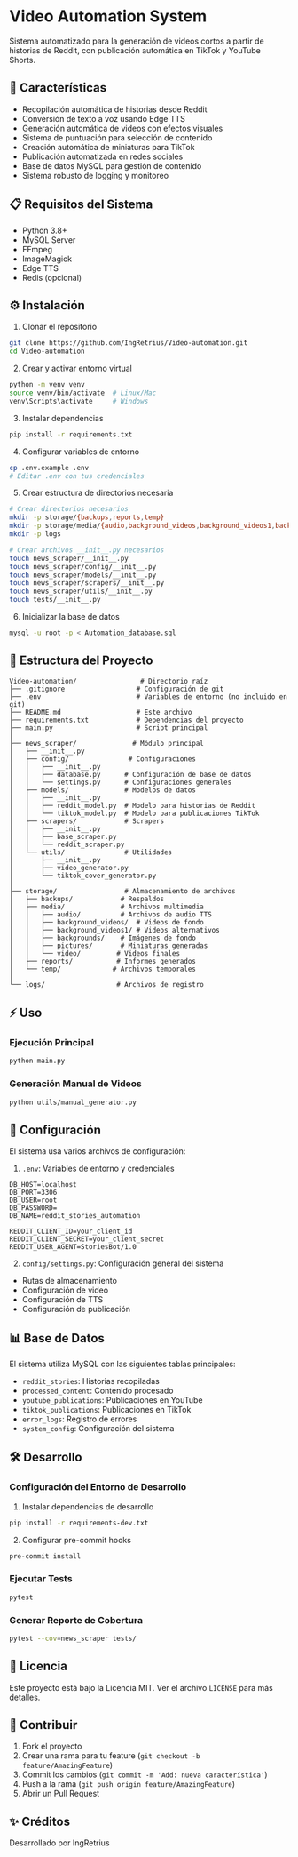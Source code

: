 # Video Automation System

Sistema automatizado para la generación de videos cortos a partir de historias de Reddit, con publicación automática en TikTok y YouTube Shorts.

## 🚀 Características

- Recopilación automática de historias desde Reddit
- Conversión de texto a voz usando Edge TTS
- Generación automática de videos con efectos visuales
- Sistema de puntuación para selección de contenido
- Creación automática de miniaturas para TikTok
- Publicación automatizada en redes sociales
- Base de datos MySQL para gestión de contenido
- Sistema robusto de logging y monitoreo

## 📋 Requisitos del Sistema

- Python 3.8+
- MySQL Server
- FFmpeg
- ImageMagick
- Edge TTS
- Redis (opcional)

## ⚙️ Instalación

1. Clonar el repositorio
```bash
git clone https://github.com/IngRetrius/Video-automation.git
cd Video-automation
```

2. Crear y activar entorno virtual
```bash
python -m venv venv
source venv/bin/activate  # Linux/Mac
venv\Scripts\activate     # Windows
```

3. Instalar dependencias
```bash
pip install -r requirements.txt
```

4. Configurar variables de entorno
```bash
cp .env.example .env
# Editar .env con tus credenciales
```

5. Crear estructura de directorios necesaria
```bash
# Crear directorios necesarios
mkdir -p storage/{backups,reports,temp}
mkdir -p storage/media/{audio,background_videos,background_videos1,backgrounds,pictures,video}
mkdir -p logs

# Crear archivos __init__.py necesarios
touch news_scraper/__init__.py
touch news_scraper/config/__init__.py
touch news_scraper/models/__init__.py
touch news_scraper/scrapers/__init__.py
touch news_scraper/utils/__init__.py
touch tests/__init__.py
```

6. Inicializar la base de datos
```bash
mysql -u root -p < Automation_database.sql
```

## 📁 Estructura del Proyecto

```
Video-automation/                # Directorio raíz
├── .gitignore                  # Configuración de git
├── .env                        # Variables de entorno (no incluido en git)
├── README.md                   # Este archivo
├── requirements.txt            # Dependencias del proyecto
├── main.py                     # Script principal
│
├── news_scraper/              # Módulo principal
│   ├── __init__.py
│   ├── config/               # Configuraciones
│   │   ├── __init__.py
│   │   ├── database.py      # Configuración de base de datos
│   │   └── settings.py      # Configuraciones generales
│   ├── models/              # Modelos de datos
│   │   ├── __init__.py
│   │   ├── reddit_model.py  # Modelo para historias de Reddit
│   │   └── tiktok_model.py  # Modelo para publicaciones TikTok
│   ├── scrapers/            # Scrapers
│   │   ├── __init__.py
│   │   ├── base_scraper.py
│   │   └── reddit_scraper.py
│   └── utils/               # Utilidades
│       ├── __init__.py
│       ├── video_generator.py
│       └── tiktok_cover_generator.py
│
├── storage/                 # Almacenamiento de archivos
│   ├── backups/            # Respaldos
│   ├── media/              # Archivos multimedia
│   │   ├── audio/          # Archivos de audio TTS
│   │   ├── background_videos/  # Videos de fondo
│   │   ├── background_videos1/ # Videos alternativos
│   │   ├── backgrounds/    # Imágenes de fondo
│   │   ├── pictures/       # Miniaturas generadas
│   │   └── video/         # Videos finales
│   ├── reports/           # Informes generados
│   └── temp/             # Archivos temporales
│
└── logs/                  # Archivos de registro
```

## ⚡ Uso

### Ejecución Principal
```bash
python main.py
```

### Generación Manual de Videos
```bash
python utils/manual_generator.py
```

## 🔧 Configuración

El sistema usa varios archivos de configuración:

1. `.env`: Variables de entorno y credenciales
```env
DB_HOST=localhost
DB_PORT=3306
DB_USER=root
DB_PASSWORD=
DB_NAME=reddit_stories_automation

REDDIT_CLIENT_ID=your_client_id
REDDIT_CLIENT_SECRET=your_client_secret
REDDIT_USER_AGENT=StoriesBot/1.0
```

2. `config/settings.py`: Configuración general del sistema
- Rutas de almacenamiento
- Configuración de video
- Configuración de TTS
- Configuración de publicación

## 📊 Base de Datos

El sistema utiliza MySQL con las siguientes tablas principales:

- `reddit_stories`: Historias recopiladas
- `processed_content`: Contenido procesado
- `youtube_publications`: Publicaciones en YouTube
- `tiktok_publications`: Publicaciones en TikTok
- `error_logs`: Registro de errores
- `system_config`: Configuración del sistema

## 🛠️ Desarrollo

### Configuración del Entorno de Desarrollo

1. Instalar dependencias de desarrollo
```bash
pip install -r requirements-dev.txt
```

2. Configurar pre-commit hooks
```bash
pre-commit install
```

### Ejecutar Tests
```bash
pytest
```

### Generar Reporte de Cobertura
```bash
pytest --cov=news_scraper tests/
```

## 📝 Licencia

Este proyecto está bajo la Licencia MIT. Ver el archivo `LICENSE` para más detalles.

## 🤝 Contribuir

1. Fork el proyecto
2. Crear una rama para tu feature (`git checkout -b feature/AmazingFeature`)
3. Commit los cambios (`git commit -m 'Add: nueva característica'`)
4. Push a la rama (`git push origin feature/AmazingFeature`)
5. Abrir un Pull Request

## ✨ Créditos

Desarrollado por IngRetrius

